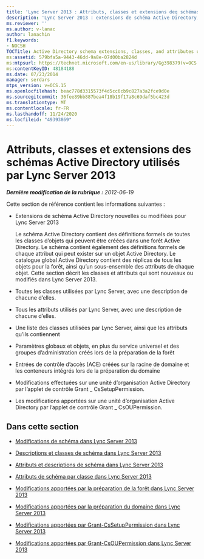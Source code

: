 ```yaml
---
title: 'Lync Server 2013 : Attributs, classes et extensions deq schémas Active Directory utilisés par Lync Server'
description: 'Lync Server 2013 : extensions de schéma Active Directory, classes et attributs utilisés par Lync Server.'
ms.reviewer: ''
ms.author: v-lanac
author: lanachin
f1.keywords:
- NOCSH
TOCTitle: Active Directory schema extensions, classes, and attributes used by Lync Server 2013
ms:assetid: 579bfa5a-9443-46dd-9a8e-07d00ba2824d
ms:mtpsurl: https://technet.microsoft.com/en-us/library/Gg398379(v=OCS.15)
ms:contentKeyID: 48184188
ms.date: 07/23/2014
manager: serdars
mtps_version: v=OCS.15
ms.openlocfilehash: beac778d3315573f4d5cc6cb9c827a3a2fce9d0e
ms.sourcegitcommit: 36fee89bb887bea4f18b19f17a8c69daf5bc423d
ms.translationtype: MT
ms.contentlocale: fr-FR
ms.lasthandoff: 11/24/2020
ms.locfileid: "49393869"
---
```

# <a name="active-directory-schema-extensions-classes-and-attributes-used-by-lync-server-2013"></a>Attributs, classes et extensions des schémas Active Directory utilisés par Lync Server 2013

<div data-xmlns="http://www.w3.org/1999/xhtml">

<div class="topic" data-xmlns="http://www.w3.org/1999/xhtml" data-msxsl="urn:schemas-microsoft-com:xslt" data-cs="https://msdn.microsoft.com/">

<div data-asp="https://msdn2.microsoft.com/asp">



</div>

<div id="mainSection">

<div id="mainBody">

<span> </span>

_**Dernière modification de la rubrique :** 2012-06-19_

Cette section de référence contient les informations suivantes :

  - Extensions de schéma Active Directory nouvelles ou modifiées pour Lync Server 2013
    
    Le schéma Active Directory contient des définitions formels de toutes les classes d’objets qui peuvent être créées dans une forêt Active Directory. Le schéma contient également des définitions formels de chaque attribut qui peut exister sur un objet Active Directory. Le catalogue global Active Directory contient des réplicas de tous les objets pour la forêt, ainsi qu’un sous-ensemble des attributs de chaque objet. Cette section décrit les classes et attributs qui sont nouveaux ou modifiés dans Lync Server 2013.

  - Toutes les classes utilisées par Lync Server, avec une description de chacune d’elles.

  - Tous les attributs utilisés par Lync Server, avec une description de chacune d’elles.

  - Une liste des classes utilisées par Lync Server, ainsi que les attributs qu’ils contiennent

  - Paramètres globaux et objets, en plus du service universel et des groupes d’administration créés lors de la préparation de la forêt

  - Entrées de contrôle d’accès (ACE) créées sur la racine de domaine et les conteneurs intégrés lors de la préparation du domaine

  - Modifications effectuées sur une unité d’organisation Active Directory par l’applet de contrôle Grant \_ CsSetupPermission.

  - Les modifications apportées sur une unité d’organisation Active Directory par l’applet de contrôle Grant \_ CsOUPermission.

<div>

## <a name="in-this-section"></a>Dans cette section

  - [Modifications de schéma dans Lync Server 2013](lync-server-2013-schema-changes-in-lync-server-2013.md)

  - [Descriptions et classes de schéma dans Lync Server 2013](lync-server-2013-schema-classes-and-descriptions.md)

  - [Attributs et descriptions de schéma dans Lync Server 2013](lync-server-2013-schema-attributes-and-descriptions.md)

  - [Attributs de schéma par classe dans Lync Server 2013](lync-server-2013-schema-attributes-by-class.md)

  - [Modifications apportées par la préparation de la forêt dans Lync Server 2013](lync-server-2013-changes-made-by-forest-preparation.md)

  - [Modifications apportées par la préparation du domaine dans Lync Server 2013](lync-server-2013-changes-made-by-domain-preparation.md)

  - [Modifications apportées par Grant-CsSetupPermission dans Lync Server 2013](lync-server-2013-changes-made-by-https://docs.microsoft.com/powershell/module/skype/Grant-CsSetupPermission)

  - [Modifications apportées par Grant-CsOUPermission dans Lync Server 2013](lync-server-2013-changes-made-by-https://docs.microsoft.com/powershell/module/skype/Grant-CsOUPermission)

</div>

</div>

<span> </span>

</div>

</div>

</div>

